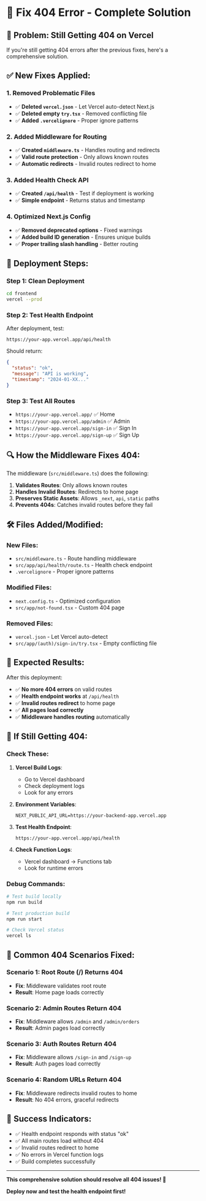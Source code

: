 # 🔧 Fix 404 Error - Complete Solution

## 🚨 Problem: Still Getting 404 on Vercel

If you're still getting 404 errors after the previous fixes, here's a comprehensive solution.

## ✅ **New Fixes Applied:**

### 1. **Removed Problematic Files**
- ✅ **Deleted `vercel.json`** - Let Vercel auto-detect Next.js
- ✅ **Deleted empty `try.tsx`** - Removed conflicting file
- ✅ **Added `.vercelignore`** - Proper ignore patterns

### 2. **Added Middleware for Routing**
- ✅ **Created `middleware.ts`** - Handles routing and redirects
- ✅ **Valid route protection** - Only allows known routes
- ✅ **Automatic redirects** - Invalid routes redirect to home

### 3. **Added Health Check API**
- ✅ **Created `/api/health`** - Test if deployment is working
- ✅ **Simple endpoint** - Returns status and timestamp

### 4. **Optimized Next.js Config**
- ✅ **Removed deprecated options** - Fixed warnings
- ✅ **Added build ID generation** - Ensures unique builds
- ✅ **Proper trailing slash handling** - Better routing

## 🚀 **Deployment Steps:**

### **Step 1: Clean Deployment**
```bash
cd frontend
vercel --prod
```

### **Step 2: Test Health Endpoint**
After deployment, test:
```
https://your-app.vercel.app/api/health
```
Should return:
```json
{
  "status": "ok",
  "message": "API is working",
  "timestamp": "2024-01-XX..."
}
```

### **Step 3: Test All Routes**
- `https://your-app.vercel.app/` ✅ Home
- `https://your-app.vercel.app/admin` ✅ Admin
- `https://your-app.vercel.app/sign-in` ✅ Sign In
- `https://your-app.vercel.app/sign-up` ✅ Sign Up

## 🔍 **How the Middleware Fixes 404:**

The middleware (`src/middleware.ts`) does the following:

1. **Validates Routes**: Only allows known routes
2. **Handles Invalid Routes**: Redirects to home page
3. **Preserves Static Assets**: Allows `_next`, `api`, `static` paths
4. **Prevents 404s**: Catches invalid routes before they fail

## 🛠️ **Files Added/Modified:**

### **New Files:**
- `src/middleware.ts` - Route handling middleware
- `src/app/api/health/route.ts` - Health check endpoint
- `.vercelignore` - Proper ignore patterns

### **Modified Files:**
- `next.config.ts` - Optimized configuration
- `src/app/not-found.tsx` - Custom 404 page

### **Removed Files:**
- `vercel.json` - Let Vercel auto-detect
- `src/app/(auth)/sign-in/try.tsx` - Empty conflicting file

## 🎯 **Expected Results:**

After this deployment:
- ✅ **No more 404 errors** on valid routes
- ✅ **Health endpoint works** at `/api/health`
- ✅ **Invalid routes redirect** to home page
- ✅ **All pages load correctly**
- ✅ **Middleware handles routing** automatically

## 🔧 **If Still Getting 404:**

### **Check These:**

1. **Vercel Build Logs**:
   - Go to Vercel dashboard
   - Check deployment logs
   - Look for any errors

2. **Environment Variables**:
   ```env
   NEXT_PUBLIC_API_URL=https://your-backend-app.vercel.app
   ```

3. **Test Health Endpoint**:
   ```
   https://your-app.vercel.app/api/health
   ```

4. **Check Function Logs**:
   - Vercel dashboard → Functions tab
   - Look for runtime errors

### **Debug Commands:**
```bash
# Test build locally
npm run build

# Test production build
npm run start

# Check Vercel status
vercel ls
```

## 📱 **Common 404 Scenarios Fixed:**

### **Scenario 1: Root Route (/) Returns 404**
- **Fix**: Middleware validates root route
- **Result**: Home page loads correctly

### **Scenario 2: Admin Routes Return 404**
- **Fix**: Middleware allows `/admin` and `/admin/orders`
- **Result**: Admin pages load correctly

### **Scenario 3: Auth Routes Return 404**
- **Fix**: Middleware allows `/sign-in` and `/sign-up`
- **Result**: Auth pages load correctly

### **Scenario 4: Random URLs Return 404**
- **Fix**: Middleware redirects invalid routes to home
- **Result**: No 404 errors, graceful redirects

## 🎉 **Success Indicators:**

- ✅ Health endpoint responds with status "ok"
- ✅ All main routes load without 404
- ✅ Invalid routes redirect to home
- ✅ No errors in Vercel function logs
- ✅ Build completes successfully

---

**This comprehensive solution should resolve all 404 issues! 🚀**

**Deploy now and test the health endpoint first!**